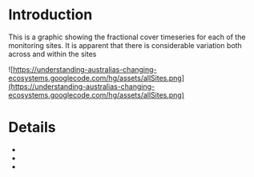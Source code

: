# Introduction #

This is a graphic showing the fractional cover timeseries for each of the monitoring sites. It is apparent that there is considerable variation both across and within the sites

![https://understanding-australias-changing-ecosystems.googlecode.com/hg/assets/allSites.png](https://understanding-australias-changing-ecosystems.googlecode.com/hg/assets/allSites.png)

# Details #

  * 
  * 
  * 